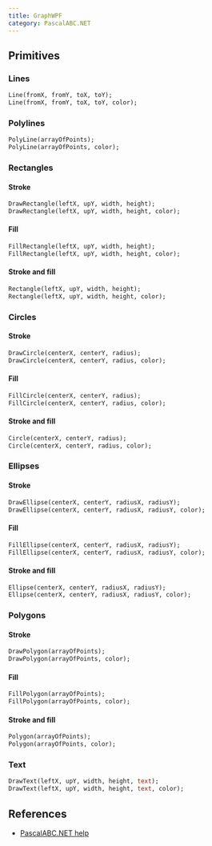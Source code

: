 ```yaml
---
title: GraphWPF
category: PascalABC.NET
---
```


## Primitives

### Lines

```pascal
Line(fromX, fromY, toX, toY);
Line(fromX, fromY, toX, toY, color);
```

### Polylines

```pascal
PolyLine(arrayOfPoints);
PolyLine(arrayOfPoints, color);
```

### Rectangles

#### Stroke

```pascal
DrawRectangle(leftX, upY, width, height);
DrawRectangle(leftX, upY, width, height, color);
```

#### Fill

```pascal
FillRectangle(leftX, upY, width, height);
FillRectangle(leftX, upY, width, height, color);
```

#### Stroke and fill

```pascal
Rectangle(leftX, upY, width, height);
Rectangle(leftX, upY, width, height, color);
```

### Circles

#### Stroke

```pascal
DrawCircle(centerX, centerY, radius);
DrawCircle(centerX, centerY, radius, color);
```

#### Fill

```pascal
FillCircle(centerX, centerY, radius);
FillCircle(centerX, centerY, radius, color);
```

#### Stroke and fill

```pascal
Circle(centerX, centerY, radius);
Circle(centerX, centerY, radius, color);
```

### Ellipses

#### Stroke

```pascal
DrawEllipse(centerX, centerY, radiusX, radiusY);
DrawEllipse(centerX, centerY, radiusX, radiusY, color);
```

#### Fill

```pascal
FillEllipse(centerX, centerY, radiusX, radiusY);
FillEllipse(centerX, centerY, radiusX, radiusY, color);
```

#### Stroke and fill

```pascal
Ellipse(centerX, centerY, radiusX, radiusY);
Ellipse(centerX, centerY, radiusX, radiusY, color);
```

### Polygons

#### Stroke

```pascal
DrawPolygon(arrayOfPoints);
DrawPolygon(arrayOfPoints, color);
```

#### Fill

```pascal
FillPolygon(arrayOfPoints);
FillPolygon(arrayOfPoints, color);
```

#### Stroke and fill

```pascal
Polygon(arrayOfPoints);
Polygon(arrayOfPoints, color);
```

### Text

```pascal
DrawText(leftX, upY, width, height, text);
DrawText(leftX, upY, width, height, text, color);
```

## References

* [PascalABC.NET help](http://pascalabc.net/downloads/pabcnethelp/index.htm)
